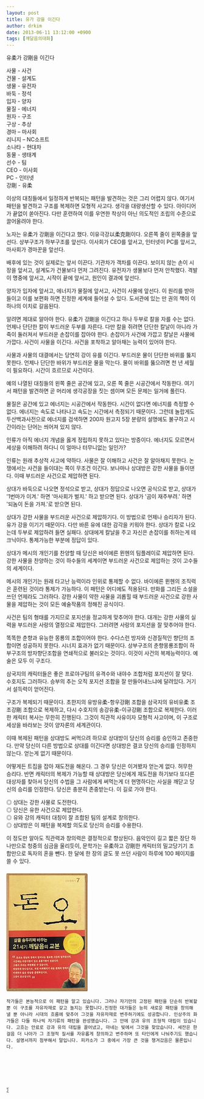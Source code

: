 ```yaml
---
layout: post
title: 유가 강을 이긴다
author: drkim
date: 2013-06-11 13:12:00 +0900
tags: [깨달음의대화]
---
```

유柔가 강剛을 이긴다 


  


사물 - 사건    
건물 - 설계도    
생물 - 유전자    
바둑 - 정석    
입자 - 양자    
물질 - 에너지    
원자 - 구조    
구상 - 추상    
경마 – 마사회    
리니지 – NC소프트    
소나타 - 현대차    
동물 - 생태계    
선수 - 팀    
CEO - 이사회    
PC - 인터넷    
강剛 - 유柔 


  


이상의 대칭들에서 일정하게 반복되는 패턴을 발견하는 것은 그리 어렵지 않다. 여기서 패턴을 발견하고 구조를 복제하면 모형적 사고다. 생각을 대량생산할 수 있다. 아이디어가 끝없이 쏟아진다. 다만 훈련하여 이를 우연한 착상이 아닌 의도적인 조립의 수준으로 끌어올려야 한다. 


  


노자는 유柔가 강剛을 이긴다고 했다. 이유극강以柔克剛이다. 오른쪽 줄이 왼쪽줄을 앞선다. 상부구조가 하부구조를 앞선다. 이사회가 CEO를 앞서고, 인터넷이 PC를 앞서고, 마사회가 경마꾼을 앞선다. 


  


배후에 있는 것이 실제로는 앞서 이끈다. 기관차가 객차를 이끈다. 보이지 않는 손이 시장을 앞서고, 설계도가 건물보다 먼저 그려진다. 유전자가 생물보다 먼저 안착했다. 격발이 명중에 앞서고, 시작이 끝에 앞서고, 원인이 결과에 앞선다.


  


양자가 입자에 앞서고, 에너지가 물질에 앞서고, 사건이 사물에 앞선다. 이 원리를 받아들이고 이를 보편화 하면 진정한 세계에 들어설 수 있다. 도서관에 있는 만 권의 책이 이 하나의 이치로 갈음된다. 


  


알려면 제대로 알아야 한다. 유柔가 강剛을 이긴다고 하나 두부로 칼을 자를 수는 없다. 언제나 단단한 칼이 부드러운 두부를 자른다. 다만 칼을 쥐려면 단단한 칼날이 아니라 가죽이 둘러져서 부드러운 손잡이를 잡아야 한다. 손잡이가 사건에 가깝고 칼날은 사물에 가깝다. 사건이 사물을 이긴다. 사건을 포착하고 알아채는 능력이 있어야 한다. 


  


사물과 사물의 대결에서는 당연히 강이 유를 이긴다. 부드러운 물이 단단한 바위를 뚫지 못한다. 언제나 단단한 바위가 부드러운 물을 막는다. 물이 바위를 뚫으려면 천 년 세월이 필요하다. 시간이 흐르므로 사건이다. 


  


예의 나열된 대칭들의 왼쪽 줄은 공간에 있고, 오른 쪽 줄은 시공간에서 작동한다. 여기서 패턴을 발견하면 곧 머리에 생각공장을 짓는 셈이며 모든 문제는 일거에 풀린다.


  


물질은 공간에 있고 에너지는 시공간에서 작동한다. 시간이 없다면 에너지를 측정할 수 없다. 에너지는 속도로 나타나고 속도는 시간에서 측정되기 때문이다. 그런데 놀랍게도 두산백과사전으로 에너지를 검색하면 200자 원고지 5장 분량의 설명에도 불구하고 시간이라는 단어는 씌어져 있지 않다. 


  


인류가 아직 에너지 개념을 옳게 정립하지 못하고 있다는 방증이다. 에너지도 모르면서 세상을 이해하려 하다니 이 얼마나 터무니없는 일인가? 


  


인류는 원래 추상적 사고에 약하다. 사물은 잘 이해하고 사건은 잘 알아채지 못한다. 논쟁에서는 사건을 들이대는 쪽이 무조건 이긴다. 보나마나 상대방은 강한 사물을 들이댄다. 이때 부드러운 사건으로 제압하면 된다. 


  


상대가 바둑으로 나오면 정석으로 받고, 상대가 정답으로 나오면 공식으로 받고, 상대가 '1번마가 이겨.' 하면 '마사회가 벌지.' 하고 받으면 된다. 상대가 '곰이 재주부려.' 하면 '되놈이 돈을 가져.'로 받으면 된다. 


  


상대가 강한 사물을 부드러운 사건으로 제압하기다. 이 방법으로 언제나 승리자가 된다. 유가 강을 이기기 때문이다. 다만 바른 유에 대한 감각을 키워야 한다. 상대가 칼로 나오는데 두부로 제압하려 들면 실패다. 상대에게 칼날을 주고 자신은 손잡이를 취하는게 테크닉이다. 통제가능한 부분에 정답이 있다. 


  


상대가 메시의 개인기를 찬양할 때 당신은 바이에른 뮌헨의 팀플레이로 제압하면 된다. 강한 사물을 찬양하는 것이 하수들의 세계이면 부드러운 사건으로 제압하는 것이 고수들의 세계이다. 


  


메시의 개인기는 원래 타고난 능력이라 인위로 통제할 수 없다. 바이에른 뮌헨의 조직력은 훈련된 것이라 통제가 가능하다. 이 패턴은 어디에도 적용된다. 만화를 그리든 소설을 쓰던 언제라도 그러하다. 강한 사물이 약한 사물을 괴롭힐 때 부드러운 사건으로 강한 사물을 제압하는 것이 모든 예술작품의 정해진 공식이다. 


  


사건은 팀의 형태를 가지므로 포지션을 정교하게 맞추어야 한다. 대개는 강한 사물의 실력을 부드러운 사랑의 열정으로 제압한다. 그러려면 사랑의 포지션을 잘 맞추어야 한다. 


  


똑똑한 춘향과 유능한 몽룡의 조합이어야 한다. 수다스런 방자와 신경질적인 향단의 조합이면 성공하지 못한다. 시너지 효과가 없기 때문이다. 상부구조의 춘향몽룡조합이 하부구조의 방자향단조합을 연쇄적으로 불러오는 것이다. 이것이 사건의 복제능력이다. 예술은 모두 이 구조다. 


  


삼국지의 캐릭터들은 좋은 프로야구팀의 유격수와 내야수 조합처럼 포지션이 잘 맞다. 수호지도 그러하다. 승부의 추는 오직 포지션 조합을 잘 만들어내느냐에 달려있다. 거기서 설득력이 얻어진다. 


  


구조가 복제되기 때문이다. 초한지의 유방유柔-항우강剛 조합을 삼국지의 유비유柔 조조강剛 조합으로 복제하고, 다시 수호지의 송강유柔-이규강剛 조합으로 복제한다. 이러한 캐릭터 복사는 무한히 진행된다. 그것이 직관적 사유이자 모형적 사고이며, 이 구조로 세상을 바라보는 것이 양자론의 세계관이다. 


  


이때 복제된 패턴을 상대방도 써먹으려 하므로 상대방이 당신의 승리를 승인하고 존중한다. 만약 당신이 다른 방법으로 상대를 이긴다면 상대방은 결코 당신의 승리를 인정하지 않는다. 얻는게 없기 때문이다. 


  


어떻게든 트집을 잡아 재도전을 해온다. 그 경우 당신은 이겨봤자 얻는게 없다. 허무한 승리다. 반면 캐릭터의 복제가 가능할 때 상대방은 당신에게 재도전을 하기보다 또다른 대상자를 찾아서 당신의 수법을 그 사람에게 써먹는게 더 현명하다는 사실을 깨닫고 당신의 승리를 인정한다. 당신은 충분히 존중받는다. 이 길로 가야 한다.


  


◎ 상대는 강한 사물로 도전한다.    
◎ 당신은 유한 사건으로 제압한다.     
◎ 유와 강의 캐릭터 대칭이 잘 조합된 팀의 설계로 창의한다.     
◎ 상대방은 이 패턴을 복제할 의도로 당신의 승리를 수용한다. 



이 정도만 알아도 직관력과 창의력은 결정적으로 향상된다. 음악인이 길고 짧은 장단 하나만으로 청중의 심금을 울리듯이, 문학가는 유柔하고 강剛한 캐릭터의 밀고당기기 조합만으로 독자의 혼을 뺀다. 한 달에 한 장의 글도 못 쓰던 사람이 하루에 100 페이지를 쓸 수 있다. 


  




 ###


  





  ![](/files/attach/images/198/727/315/55.JPG) 
  
  
  
  
  
    작가들은 본능적으로 이 패턴을 알고 있습니다. 그러나 자기만의 고정된 패턴을 단순히 반복할 뿐 이 구조를 자유자재로 갖고 놀지는 못합니다.진정한 대가들은 능히 새로운 패턴을 창의해 낼 뿐 아니라 시대의 흐름에 맞추어 그것을 자유자재로 변주하기에도 성공합니다. 인상주의 화가들은 다들 하나씩 자기류의 패턴을 완성했습니다. 그 안에 강과 유의 조형적 대립이 있습니다. 고흐는 안료로 강과 유의 대립을 끌어냈고, 마네는 빛에서 그것을 찾았습니다. 세잔은 한 걸음 더 나아가 그 조형적 질서를 자유롭게 창의하고 변주하며 또 타인에게 나눠주기도 했습니다. 설명서까지 첨부해서 말입니다. 피카소가 그 중에서 가장 큰 것을 챙겨갔음은 물론입니다.
  
  
  
  
  
  
    ∑ 
  
  
  
  
  
  
  
  
  
  
  
  
  
  
  
